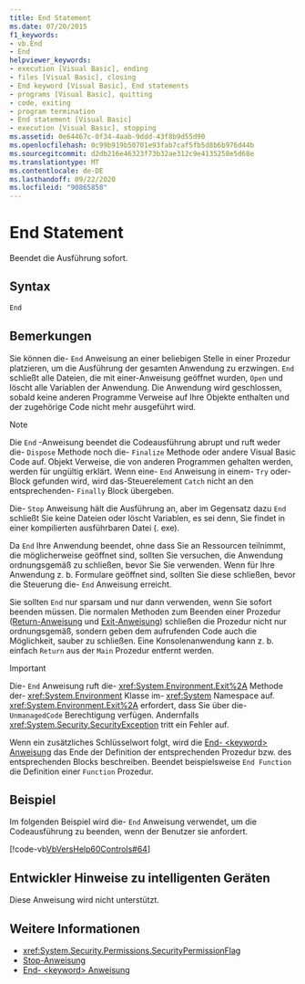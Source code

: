 ```yaml
---
title: End Statement
ms.date: 07/20/2015
f1_keywords:
- vb.End
- End
helpviewer_keywords:
- execution [Visual Basic], ending
- files [Visual Basic], closing
- End keyword [Visual Basic], End statements
- programs [Visual Basic], quitting
- code, exiting
- program termination
- End statement [Visual Basic]
- execution [Visual Basic], stopping
ms.assetid: 0e64467c-0f34-4aab-9ddd-43f8b9d55d90
ms.openlocfilehash: 0c99b919b50701e93fab7caf5fb5d8b6b976d44b
ms.sourcegitcommit: d2db216e46323f73b32ae312c9e4135258e5d68e
ms.translationtype: MT
ms.contentlocale: de-DE
ms.lasthandoff: 09/22/2020
ms.locfileid: "90865858"
---
```

# <a name="end-statement"></a>End Statement

Beendet die Ausführung sofort.  
  
## <a name="syntax"></a>Syntax  
  
```vb  
End  
```  
  
## <a name="remarks"></a>Bemerkungen  

 Sie können die- `End` Anweisung an einer beliebigen Stelle in einer Prozedur platzieren, um die Ausführung der gesamten Anwendung zu erzwingen. `End` schließt alle Dateien, die mit einer-Anweisung geöffnet wurden, `Open` und löscht alle Variablen der Anwendung. Die Anwendung wird geschlossen, sobald keine anderen Programme Verweise auf Ihre Objekte enthalten und der zugehörige Code nicht mehr ausgeführt wird.  
  
> [!NOTE]
> Die `End` -Anweisung beendet die Codeausführung abrupt und ruft weder die- `Dispose` Methode noch die- `Finalize` Methode oder andere Visual Basic Code auf. Objekt Verweise, die von anderen Programmen gehalten werden, werden für ungültig erklärt. Wenn eine- `End` Anweisung in einem- `Try` oder-Block gefunden wird, wird das-Steuerelement `Catch` nicht an den entsprechenden- `Finally` Block übergeben.  
  
 Die- `Stop` Anweisung hält die Ausführung an, aber im Gegensatz dazu `End` schließt Sie keine Dateien oder löscht Variablen, es sei denn, Sie findet in einer kompilierten ausführbaren Datei (. exe).  
  
 Da `End` Ihre Anwendung beendet, ohne dass Sie an Ressourcen teilnimmt, die möglicherweise geöffnet sind, sollten Sie versuchen, die Anwendung ordnungsgemäß zu schließen, bevor Sie Sie verwenden. Wenn für Ihre Anwendung z. b. Formulare geöffnet sind, sollten Sie diese schließen, bevor die Steuerung die- `End` Anweisung erreicht.  
  
 Sie sollten `End` nur sparsam und nur dann verwenden, wenn Sie sofort beenden müssen. Die normalen Methoden zum Beenden einer Prozedur ([Return-Anweisung](return-statement.md) und [Exit-Anweisung](exit-statement.md)) schließen die Prozedur nicht nur ordnungsgemäß, sondern geben dem aufrufenden Code auch die Möglichkeit, sauber zu schließen. Eine Konsolenanwendung kann z. b. einfach `Return` aus der `Main` Prozedur entfernt werden.  
  
> [!IMPORTANT]
> Die- `End` Anweisung ruft die- <xref:System.Environment.Exit%2A> Methode der- <xref:System.Environment> Klasse im- <xref:System> Namespace auf. <xref:System.Environment.Exit%2A> erfordert, dass Sie über die- `UnmanagedCode` Berechtigung verfügen. Andernfalls <xref:System.Security.SecurityException> tritt ein Fehler auf.  
  
 Wenn ein zusätzliches Schlüsselwort folgt, wird die [End- \<keyword> Anweisung](end-keyword-statement.md) das Ende der Definition der entsprechenden Prozedur bzw. des entsprechenden Blocks beschreiben. Beendet beispielsweise `End Function` die Definition einer `Function` Prozedur.  
  
## <a name="example"></a>Beispiel  

 Im folgenden Beispiel wird die- `End` Anweisung verwendet, um die Codeausführung zu beenden, wenn der Benutzer sie anfordert.  
  
 [!code-vb[VbVersHelp60Controls#64](~/samples/snippets/visualbasic/VS_Snippets_VBCSharp/VbVersHelp60Controls/VB/Form1.vb#64)]  
  
## <a name="smart-device-developer-notes"></a>Entwickler Hinweise zu intelligenten Geräten  

 Diese Anweisung wird nicht unterstützt.  
  
## <a name="see-also"></a>Weitere Informationen

- <xref:System.Security.Permissions.SecurityPermissionFlag>
- [Stop-Anweisung](stop-statement.md)
- [End- \<keyword> Anweisung](end-keyword-statement.md)
